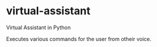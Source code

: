 # virtual-assistant
Virtual Assistant in Python

Executes various commands for the user from otheir voice. 

